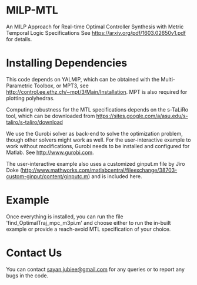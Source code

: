 # MILP-MTL
An MILP Approach for Real-time Optimal Controller Synthesis with Metric Temporal Logic Specifications
See https://arxiv.org/pdf/1603.02650v1.pdf for details.

# Installing Dependencies

This code depends on YALMIP, which can be obtained with the Multi-Parametric Toolbox, or MPT3, 
see http://control.ee.ethz.ch/~mpt/3/Main/Installation. MPT is also required for plotting polyhedras.

Computing robustness for the MTL specifications depends on the s-TaLiRo tool, which can be downloaded from
https://sites.google.com/a/asu.edu/s-taliro/s-taliro/download

We use the Gurobi solver as back-end to solve the optimization problem, though other solvers might work as well. 
For the user-interactive example to work without modifications, Gurobi needs to be installed and configured for Matlab. 
See http://www.gurobi.com.

The user-interactive example also uses a customized ginput.m file by Jiro Doke (http://www.mathworks.com/matlabcentral/fileexchange/38703-custom-ginput/content/ginputc.m) and is included here.

# Example

Once everything is installed, you can run the file 'find_OptimalTraj_mpc_m3pi.m' and choose either to run the in-built 
example or provide a reach-avoid MTL specification of your choice.

# Contact Us

You can contact sayan.jubiee@gmail.com for any queries or to report any bugs in the code.
